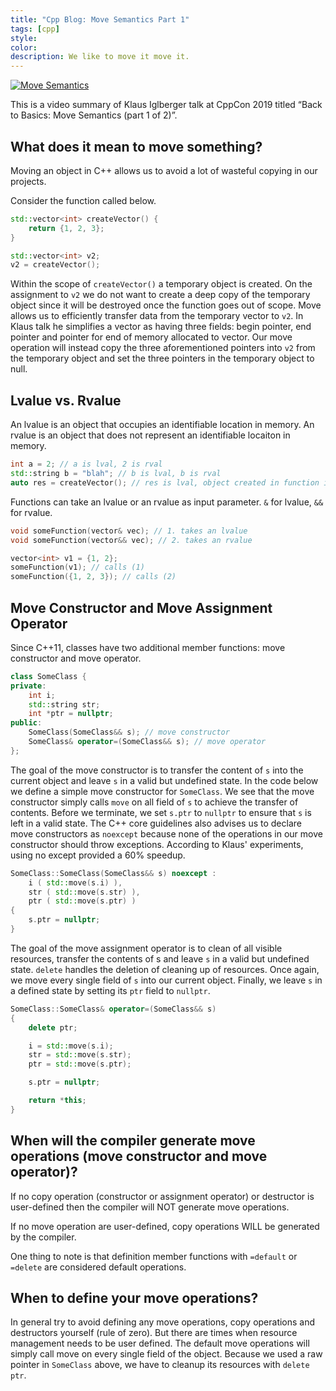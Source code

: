 ```yaml
---
title: "Cpp Blog: Move Semantics Part 1"
tags: [cpp]
style:
color:
description: We like to move it move it.
---
```


[![Move Semantics](http://img.youtube.com/vi/St0MNEU5b0o/0.jpg)](http://www.youtube.com/watch?v=St0MNEU5b0o "")

This is a video summary of Klaus Iglberger talk at CppCon 2019 titled “Back to Basics: Move Semantics (part 1 of 2)”.

## What does it mean to move something?
Moving an object in C++ allows us to avoid a lot of wasteful copying in our projects.

Consider the function called below.
```cpp
std::vector<int> createVector() {
    return {1, 2, 3};
}

std::vector<int> v2;
v2 = createVector();
```

Within the scope of `createVector()` a temporary object is created. On the assignment to `v2` we do not want to create a deep copy of the temporary object since it will be destroyed once the function goes out of scope. Move allows us to efficiently transfer data from the temporary vector to `v2`. In Klaus talk he simplifies a vector as having three fields: begin pointer, end pointer and pointer for end of memory allocated to vector. Our move operation will instead copy the three aforementioned pointers into `v2` from the temporary object and set the three pointers in the temporary object to null.

## Lvalue vs. Rvalue
An lvalue is an object that occupies an identifiable location in memory. An rvalue is an object that does not represent an identifiable locaiton in memory.

```cpp
int a = 2; // a is lval, 2 is rval
std::string b = "blah"; // b is lval, b is rval
auto res = createVector(); // res is lval, object created in function is rval
```

Functions can take an lvalue or an rvalue as input parameter. `&` for lvalue, `&&` for rvalue.
```cpp
void someFunction(vector& vec); // 1. takes an lvalue
void someFunction(vector&& vec); // 2. takes an rvalue

vector<int> v1 = {1, 2};
someFunction(v1); // calls (1)
someFunction({1, 2, 3}); // calls (2)
```

## Move Constructor and Move Assignment Operator
Since C++11, classes have two additional member functions: move constructor and move operator.
```cpp
class SomeClass {
private:
    int i;
    std::string str;
    int *ptr = nullptr;
public:
    SomeClass(SomeClass&& s); // move constructor
    SomeClass& operator=(SomeClass&& s); // move operator
};
```

The goal of the move constructor is to transfer the content of `s` into the current object and leave `s` in a valid but undefined state. In the code below we define a simple move constructor for `SomeClass`. We see that the move constructor simply calls `move` on all field of `s` to achieve the transfer of contents. Before we terminate, we set `s.ptr` to `nullptr` to ensure that `s` is left in a valid state. The C++ core guidelines also advises us to declare move constructors as `noexcept` because none of the operations in our move constructor should throw exceptions. According to Klaus' experiments, using no except provided a 60% speedup.
```cpp
SomeClass::SomeClass(SomeClass&& s) noexcept :
    i ( std::move(s.i) ),
    str ( std::move(s.str) ),
    ptr ( std::move(s.ptr) )
{
    s.ptr = nullptr;
}
```

The goal of the move assignment operator is to clean of all visible resources, transfer the contents of s and leave `s` in a valid but undefined state. `delete` handles the deletion of cleaning up of resources. Once again, we move every single field of `s` into our current object. Finally, we leave `s` in a defined state by setting its `ptr` field to `nullptr`.
```cpp
SomeClass::SomeClass& operator=(SomeClass&& s)
{
    delete ptr;

    i = std::move(s.i);
    str = std::move(s.str);
    ptr = std::move(s.ptr);

    s.ptr = nullptr;

    return *this;
}
```

## When will the compiler generate move operations (move constructor and move operator)?
If no copy operation (constructor or assignment operator) or destructor is user-defined then the compiler will NOT generate move operations.

If no move operation are user-defined, copy operations WILL be generated by the compiler.

One thing to note is that definition member functions with `=default` or `=delete` are considered default operations.

## When to define your move operations?
In general try to avoid defining any move operations, copy operations and destructors yourself (rule of zero). But there are times when resource management needs to be user defined. The default move operations will simply call move on every single field of the object. Because we used a raw pointer in `SomeClass` above, we have to cleanup its resources with `delete ptr`.



